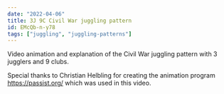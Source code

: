 ```yaml
---
date: "2022-04-06"
title: 3J 9C Civil War juggling pattern
id: EMcQb-n-y78
tags: ["juggling", "juggling-patterns"]
---
```


Video animation and explanation of the Civil War juggling pattern with 3 jugglers and 9 clubs.

Special thanks to Christian Helbling for creating the animation program https://passist.org/ which was used in this video.
